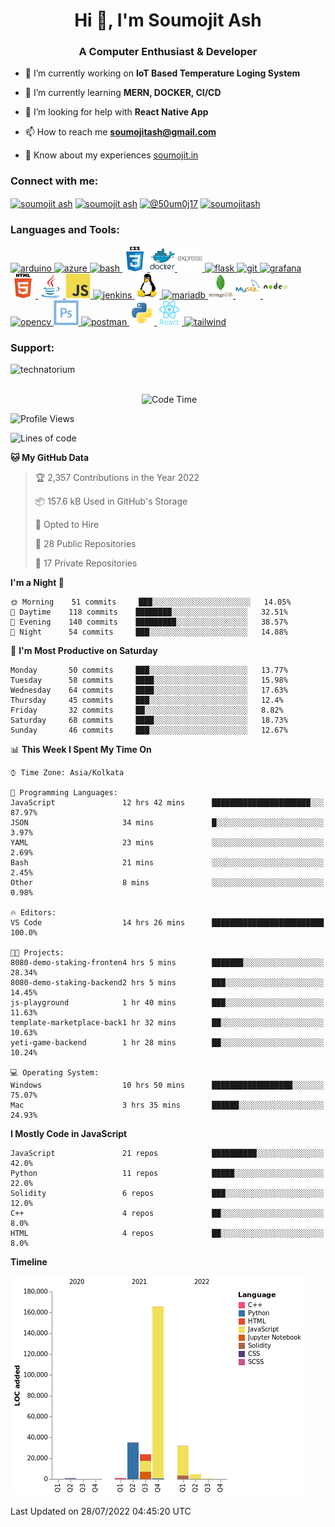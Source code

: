 <h1 align="center">Hi 👋, I'm Soumojit Ash</h1>
<h3 align="center">A Computer Enthusiast & Developer</h3>

- 🔭 I’m currently working on **IoT Based Temperature Loging System**

- 🌱 I’m currently learning **MERN, DOCKER, CI/CD**

- 🤝 I’m looking for help with **React Native App**

- 📫 How to reach me **soumojitash@gmail.com**

- 📄 Know about my experiences [soumojit.in](soumojit.in)

<h3 align="left">Connect with me:</h3>
<p align="left">
<a href="https://linkedin.com/in/soumojit ash" target="blank"><img align="center" src="https://raw.githubusercontent.com/rahuldkjain/github-profile-readme-generator/master/src/images/icons/Social/linked-in-alt.svg" alt="soumojit ash" height="30" width="40" /></a>
<a href="https://fb.com/soumojit ash" target="blank"><img align="center" src="https://raw.githubusercontent.com/rahuldkjain/github-profile-readme-generator/master/src/images/icons/Social/facebook.svg" alt="soumojit ash" height="30" width="40" /></a>
<a href="https://instagram.com/@50um0j17" target="blank"><img align="center" src="https://raw.githubusercontent.com/rahuldkjain/github-profile-readme-generator/master/src/images/icons/Social/instagram.svg" alt="@50um0j17" height="30" width="40" /></a>
<a href="https://www.hackerrank.com/soumojitash" target="blank"><img align="center" src="https://raw.githubusercontent.com/rahuldkjain/github-profile-readme-generator/master/src/images/icons/Social/hackerrank.svg" alt="soumojitash" height="30" width="40" /></a>
</p>

<h3 align="left">Languages and Tools:</h3>
<p align="left"> <a href="https://www.arduino.cc/" target="_blank"> <img src="https://cdn.worldvectorlogo.com/logos/arduino-1.svg" alt="arduino" width="40" height="40"/> </a> <a href="https://azure.microsoft.com/en-in/" target="_blank"> <img src="https://www.vectorlogo.zone/logos/microsoft_azure/microsoft_azure-icon.svg" alt="azure" width="40" height="40"/> </a> <a href="https://www.gnu.org/software/bash/" target="_blank"> <img src="https://www.vectorlogo.zone/logos/gnu_bash/gnu_bash-icon.svg" alt="bash" width="40" height="40"/> </a> <a href="https://www.w3schools.com/css/" target="_blank"> <img src="https://raw.githubusercontent.com/devicons/devicon/master/icons/css3/css3-original-wordmark.svg" alt="css3" width="40" height="40"/> </a> <a href="https://www.docker.com/" target="_blank"> <img src="https://raw.githubusercontent.com/devicons/devicon/master/icons/docker/docker-original-wordmark.svg" alt="docker" width="40" height="40"/> </a> <a href="https://expressjs.com" target="_blank"> <img src="https://raw.githubusercontent.com/devicons/devicon/master/icons/express/express-original-wordmark.svg" alt="express" width="40" height="40"/> </a> <a href="https://flask.palletsprojects.com/" target="_blank"> <img src="https://www.vectorlogo.zone/logos/pocoo_flask/pocoo_flask-icon.svg" alt="flask" width="40" height="40"/> </a> <a href="https://git-scm.com/" target="_blank"> <img src="https://www.vectorlogo.zone/logos/git-scm/git-scm-icon.svg" alt="git" width="40" height="40"/> </a> <a href="https://grafana.com" target="_blank"> <img src="https://www.vectorlogo.zone/logos/grafana/grafana-icon.svg" alt="grafana" width="40" height="40"/> </a> <a href="https://www.w3.org/html/" target="_blank"> <img src="https://raw.githubusercontent.com/devicons/devicon/master/icons/html5/html5-original-wordmark.svg" alt="html5" width="40" height="40"/> </a> <a href="https://www.java.com" target="_blank"> <img src="https://raw.githubusercontent.com/devicons/devicon/master/icons/java/java-original.svg" alt="java" width="40" height="40"/> </a> <a href="https://developer.mozilla.org/en-US/docs/Web/JavaScript" target="_blank"> <img src="https://raw.githubusercontent.com/devicons/devicon/master/icons/javascript/javascript-original.svg" alt="javascript" width="40" height="40"/> </a> <a href="https://www.jenkins.io" target="_blank"> <img src="https://www.vectorlogo.zone/logos/jenkins/jenkins-icon.svg" alt="jenkins" width="40" height="40"/> </a> <a href="https://www.linux.org/" target="_blank"> <img src="https://raw.githubusercontent.com/devicons/devicon/master/icons/linux/linux-original.svg" alt="linux" width="40" height="40"/> </a> <a href="https://mariadb.org/" target="_blank"> <img src="https://www.vectorlogo.zone/logos/mariadb/mariadb-icon.svg" alt="mariadb" width="40" height="40"/> </a> <a href="https://www.mongodb.com/" target="_blank"> <img src="https://raw.githubusercontent.com/devicons/devicon/master/icons/mongodb/mongodb-original-wordmark.svg" alt="mongodb" width="40" height="40"/> </a> <a href="https://www.mysql.com/" target="_blank"> <img src="https://raw.githubusercontent.com/devicons/devicon/master/icons/mysql/mysql-original-wordmark.svg" alt="mysql" width="40" height="40"/> </a> <a href="https://nodejs.org" target="_blank"> <img src="https://raw.githubusercontent.com/devicons/devicon/master/icons/nodejs/nodejs-original-wordmark.svg" alt="nodejs" width="40" height="40"/> </a> <a href="https://opencv.org/" target="_blank"> <img src="https://www.vectorlogo.zone/logos/opencv/opencv-icon.svg" alt="opencv" width="40" height="40"/> </a> <a href="https://www.photoshop.com/en" target="_blank"> <img src="https://raw.githubusercontent.com/devicons/devicon/master/icons/photoshop/photoshop-line.svg" alt="photoshop" width="40" height="40"/> </a> <a href="https://postman.com" target="_blank"> <img src="https://www.vectorlogo.zone/logos/getpostman/getpostman-icon.svg" alt="postman" width="40" height="40"/> </a> <a href="https://www.python.org" target="_blank"> <img src="https://raw.githubusercontent.com/devicons/devicon/master/icons/python/python-original.svg" alt="python" width="40" height="40"/> </a> <a href="https://reactjs.org/" target="_blank"> <img src="https://raw.githubusercontent.com/devicons/devicon/master/icons/react/react-original-wordmark.svg" alt="react" width="40" height="40"/> </a> <a href="https://tailwindcss.com/" target="_blank"> <img src="https://www.vectorlogo.zone/logos/tailwindcss/tailwindcss-icon.svg" alt="tailwind" width="40" height="40"/> </a> </p>

<h3 align="left">Support:</h3>
<p><a href="https://www.buymeacoffee.com/technatorium"> <img align="left" src="https://cdn.buymeacoffee.com/buttons/v2/default-yellow.png" height="50" width="210" alt="technatorium" /></a></p><br>
<br>

<!--START_SECTION:waka-->
![Code Time](http://img.shields.io/badge/Code%20Time-635%20hrs%207%20mins-blue)

![Profile Views](http://img.shields.io/badge/Profile%20Views-0-blue)

![Lines of code](https://img.shields.io/badge/From%20Hello%20World%20I%27ve%20Written-263%20Thousand%20lines%20of%20code-blue)

**🐱 My GitHub Data** 

> 🏆 2,357 Contributions in the Year 2022
 > 
> 📦 157.6 kB Used in GitHub's Storage 
 > 
> 💼 Opted to Hire
 > 
> 📜 28 Public Repositories 
 > 
> 🔑 17 Private Repositories  
 > 
**I'm a Night 🦉** 

```text
🌞 Morning    51 commits     ███░░░░░░░░░░░░░░░░░░░░░░   14.05% 
🌆 Daytime    118 commits    ████████░░░░░░░░░░░░░░░░░   32.51% 
🌃 Evening    140 commits    █████████░░░░░░░░░░░░░░░░   38.57% 
🌙 Night      54 commits     ███░░░░░░░░░░░░░░░░░░░░░░   14.88%

```
📅 **I'm Most Productive on Saturday** 

```text
Monday       50 commits     ███░░░░░░░░░░░░░░░░░░░░░░   13.77% 
Tuesday      58 commits     ████░░░░░░░░░░░░░░░░░░░░░   15.98% 
Wednesday    64 commits     ████░░░░░░░░░░░░░░░░░░░░░   17.63% 
Thursday     45 commits     ███░░░░░░░░░░░░░░░░░░░░░░   12.4% 
Friday       32 commits     ██░░░░░░░░░░░░░░░░░░░░░░░   8.82% 
Saturday     68 commits     ████░░░░░░░░░░░░░░░░░░░░░   18.73% 
Sunday       46 commits     ███░░░░░░░░░░░░░░░░░░░░░░   12.67%

```


📊 **This Week I Spent My Time On** 

```text
⌚︎ Time Zone: Asia/Kolkata

💬 Programming Languages: 
JavaScript               12 hrs 42 mins      ██████████████████████░░░   87.97% 
JSON                     34 mins             █░░░░░░░░░░░░░░░░░░░░░░░░   3.97% 
YAML                     23 mins             ░░░░░░░░░░░░░░░░░░░░░░░░░   2.69% 
Bash                     21 mins             ░░░░░░░░░░░░░░░░░░░░░░░░░   2.45% 
Other                    8 mins              ░░░░░░░░░░░░░░░░░░░░░░░░░   0.98%

🔥 Editors: 
VS Code                  14 hrs 26 mins      █████████████████████████   100.0%

🐱‍💻 Projects: 
8080-demo-staking-fronten4 hrs 5 mins        ███████░░░░░░░░░░░░░░░░░░   28.34% 
8080-demo-staking-backend2 hrs 5 mins        ███░░░░░░░░░░░░░░░░░░░░░░   14.45% 
js-playground            1 hr 40 mins        ███░░░░░░░░░░░░░░░░░░░░░░   11.63% 
template-marketplace-back1 hr 32 mins        ██░░░░░░░░░░░░░░░░░░░░░░░   10.63% 
yeti-game-backend        1 hr 28 mins        ██░░░░░░░░░░░░░░░░░░░░░░░   10.24%

💻 Operating System: 
Windows                  10 hrs 50 mins      ██████████████████░░░░░░░   75.07% 
Mac                      3 hrs 35 mins       ██████░░░░░░░░░░░░░░░░░░░   24.93%

```

**I Mostly Code in JavaScript** 

```text
JavaScript               21 repos            ██████████░░░░░░░░░░░░░░░   42.0% 
Python                   11 repos            █████░░░░░░░░░░░░░░░░░░░░   22.0% 
Solidity                 6 repos             ███░░░░░░░░░░░░░░░░░░░░░░   12.0% 
C++                      4 repos             ██░░░░░░░░░░░░░░░░░░░░░░░   8.0% 
HTML                     4 repos             ██░░░░░░░░░░░░░░░░░░░░░░░   8.0%

```


**Timeline**

![Chart not found](https://raw.githubusercontent.com/Soumojit28/Soumojit28/main/charts/bar_graph.png) 


 Last Updated on 28/07/2022 04:45:20 UTC
<!--END_SECTION:waka-->
